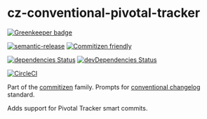 # cz-conventional-pivotal-tracker

[![Greenkeeper badge](https://badges.greenkeeper.io/fullcube/cz-conventional-pivotal-tracker.svg)](https://greenkeeper.io/)

[![semantic-release](https://img.shields.io/badge/%20%20%F0%9F%93%A6%F0%9F%9A%80-semantic--release-e10079.svg)](https://github.com/fullcube/cz-conventional-pivotal-tracker)
[![Commitizen friendly](https://img.shields.io/badge/commitizen-friendly-brightgreen.svg)](http://commitizen.github.io/cz-cli/)

[![dependencies Status](https://david-dm.org/fullcube/cz-conventional-pivotal-tracker/status.svg)](https://david-dm.org/fullcube/cz-conventional-pivotal-tracker)
[![devDependencies Status](https://david-dm.org/fullcube/cz-conventional-pivotal-tracker/dev-status.svg)](https://david-dm.org/fullcube/cz-conventional-pivotal-tracker?type=dev)

[![CircleCI](https://circleci.com/gh/fullcube/cz-conventional-pivotal-tracker.svg?style=svg)](https://circleci.com/gh/fullcube/cz-conventional-pivotal-tracker)

Part of the [commitizen](https://github.com/commitizen/cz-cli) family. Prompts for [conventional changelog](https://github.com/stevemao/conventional-changelog-angular/blob/master/index.js) standard.

Adds support for Pivotal Tracker smart commits.
